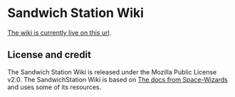 # Sandwich Station Wiki

[The wiki is currently live on this url](https://wiki.b3ckdoor.com).

## License and credit

The Sandwich Station Wiki is released under the Mozilla Public License v2.0.
The SandwichStation Wiki is based on [The docs from Space-Wizards](https://github.com/space-wizards/docs) and uses some of its resources.
